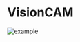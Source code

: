# VisionCAM
![example](https://github.com/AhmedTolba36996/VisionCAM/assets/55206978/e697d656-6c46-4e72-b963-7ec93ad13b8f)

